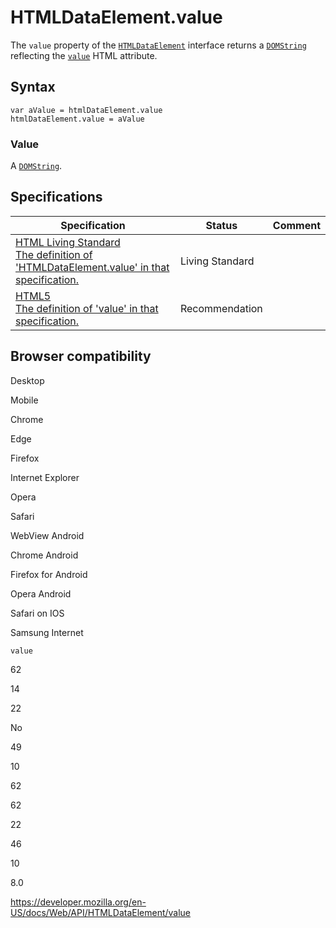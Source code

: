 HTMLDataElement.value
=====================

The `value` property of the [`HTMLDataElement`](../htmldataelement) interface returns a [`DOMString`](../domstring) reflecting the [`value`](https://developer.mozilla.org/en-US/docs/Web/HTML/Element/data#attr-value) HTML attribute.

Syntax
------

    var aValue = htmlDataElement.value
    htmlDataElement.value = aValue

### Value

A [`DOMString`](../domstring).

Specifications
--------------

<table><thead><tr class="header"><th>Specification</th><th>Status</th><th>Comment</th></tr></thead><tbody><tr class="odd"><td><a href="https://html.spec.whatwg.org/multipage/#dom-data-value">HTML Living Standard<br />
<span class="small">The definition of 'HTMLDataElement.value' in that specification.</span></a></td><td><span class="spec-living">Living Standard</span></td><td></td></tr><tr class="even"><td><a href="https://www.w3.org/TR/html52/text-level-semantics.html#dom-data-value">HTML5<br />
<span class="small">The definition of 'value' in that specification.</span></a></td><td><span class="spec-rec">Recommendation</span></td><td></td></tr></tbody></table>

Browser compatibility
---------------------

Desktop

Mobile

Chrome

Edge

Firefox

Internet Explorer

Opera

Safari

WebView Android

Chrome Android

Firefox for Android

Opera Android

Safari on IOS

Samsung Internet

`value`

62

14

22

No

49

10

62

62

22

46

10

8.0

<a href="https://developer.mozilla.org/en-US/docs/Web/API/HTMLDataElement/value" class="_attribution-link">https://developer.mozilla.org/en-US/docs/Web/API/HTMLDataElement/value</a>
